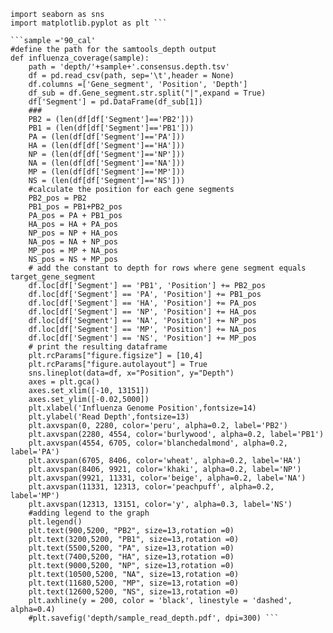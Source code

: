 ```import pandas as pd
import seaborn as sns
import matplotlib.pyplot as plt ```

```sample ='90_cal'
#define the path for the samtools_depth output
def influenza_coverage(sample):
    path = 'depth/'+sample+'.consensus.depth.tsv'
    df = pd.read_csv(path, sep='\t',header = None) 
    df.columns =['Gene_segment', 'Position', 'Depth']
    df_sub = df.Gene_segment.str.split("|",expand = True)
    df['Segment'] = pd.DataFrame(df_sub[1])
    ###
    PB2 = (len(df[df['Segment']=='PB2']))
    PB1 = (len(df[df['Segment']=='PB1']))
    PA = (len(df[df['Segment']=='PA']))
    HA = (len(df[df['Segment']=='HA']))
    NP = (len(df[df['Segment']=='NP']))
    NA = (len(df[df['Segment']=='NA']))
    MP = (len(df[df['Segment']=='MP']))
    NS = (len(df[df['Segment']=='NS']))
    #calculate the position for each gene segments    
    PB2_pos = PB2
    PB1_pos = PB1+PB2_pos
    PA_pos = PA + PB1_pos
    HA_pos = HA + PA_pos
    NP_pos = NP + HA_pos
    NA_pos = NA + NP_pos
    MP_pos = MP + NA_pos
    NS_pos = NS + MP_pos
    # add the constant to depth for rows where gene segment equals target_gene_segment
    df.loc[df['Segment'] == 'PB1', 'Position'] += PB2_pos
    df.loc[df['Segment'] == 'PA', 'Position'] += PB1_pos
    df.loc[df['Segment'] == 'HA', 'Position'] += PA_pos
    df.loc[df['Segment'] == 'NP', 'Position'] += HA_pos
    df.loc[df['Segment'] == 'NA', 'Position'] += NP_pos
    df.loc[df['Segment'] == 'MP', 'Position'] += NA_pos
    df.loc[df['Segment'] == 'NS', 'Position'] += MP_pos
    # print the resulting dataframe
    plt.rcParams["figure.figsize"] = [10,4]
    plt.rcParams["figure.autolayout"] = True
    sns.lineplot(data=df, x="Position", y="Depth")
    axes = plt.gca()
    axes.set_xlim([-10, 13151])
    axes.set_ylim([-0.02,5000])
    plt.xlabel('Influenza Genome Position',fontsize=14)
    plt.ylabel('Read Depth',fontsize=13)
    plt.axvspan(0, 2280, color='peru', alpha=0.2, label='PB2')
    plt.axvspan(2280, 4554, color='burlywood', alpha=0.2, label='PB1')
    plt.axvspan(4554, 6705, color='blanchedalmond', alpha=0.2, label='PA')
    plt.axvspan(6705, 8406, color='wheat', alpha=0.2, label='HA')
    plt.axvspan(8406, 9921, color='khaki', alpha=0.2, label='NP')
    plt.axvspan(9921, 11331, color='beige', alpha=0.2, label='NA')
    plt.axvspan(11331, 12313, color='peachpuff', alpha=0.2, label='MP')
    plt.axvspan(12313, 13151, color='y', alpha=0.3, label='NS')
    #adding legend to the graph
    plt.legend()
    plt.text(900,5200, "PB2", size=13,rotation =0)
    plt.text(3200,5200, "PB1", size=13,rotation =0)
    plt.text(5500,5200, "PA", size=13,rotation =0)
    plt.text(7400,5200, "HA", size=13,rotation =0)
    plt.text(9000,5200, "NP", size=13,rotation =0)
    plt.text(10500,5200, "NA", size=13,rotation =0)
    plt.text(11680,5200, "MP", size=13,rotation =0)
    plt.text(12600,5200, "NS", size=13,rotation =0)
    plt.axhline(y = 200, color = 'black', linestyle = 'dashed', alpha=0.4)
    #plt.savefig('depth/sample_read_depth.pdf', dpi=300) ```
